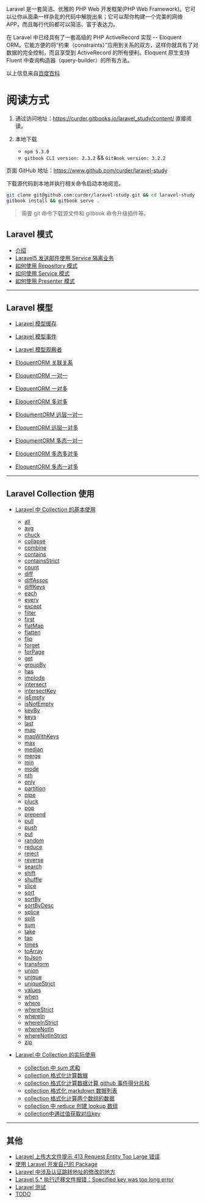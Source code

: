 Laravel 是一套简洁、优雅的 PHP Web 开发框架(PHP Web Framework)。它可以让你从面条一样杂乱的代码中解脱出来；它可以帮你构建一个完美的网络 APP，而且每行代码都可以简洁、富于表达力。

在 Laravel 中已经具有了一套高级的 PHP ActiveRecord 实现 -- Eloquent ORM。它能方便的将“约束（constraints）”应用到关系的双方，这样你就具有了对数据的完全控制，而且享受到 ActiveRecord 的所有便利。Eloquent 原生支持 Fluent 中查询构造器（query-builder）的所有方法。

以上信息来自[百度百科](https://baike.baidu.com/item/Laravel)

# 阅读方式

1. 通过访问地址：https://curder.gitbooks.io/laravel_study/content/ 直接阅读。

2. 本地下载

   - `npm 5.3.0`
   - `gitbook CLI version: 2.3.2` && `GitBook version: 3.2.2`

页面 GitHub 地址：https://www.github.com/curder/laravel-study

下载源代码到本地并执行相关命令启动本地阅览。

```bash
git clone git@github.com:curder/laravel-study.git && cd laravel-study
gitbook install && gitbook serve .
```

> 需要 git 命令下载源文件和 gitbook 命令升级插件等。

## Laravel 模式

- [介绍](README.md)
- [Laravel5 发送邮件使用 Service 隔离业务](send_mesages_use_service_partten.md)
- [如何使用 Repository 模式](how_to_use_repository_mode.md)
- [如何使用 Service 模式](how_to_use_service_mode.md)
- [如何使用 Presenter 模式](how_to_use_presenter_mode.md)

---

## Laravel 模型

- [Laravel 模型缓存](model/laravel-model-caching.md)
- [Laravel 模型事件](model/laravel-model-event.md)
- [Laravel 模型观察者](model/laravel-model-observers.md)

- [EloquentORM 关联关系](related_relationship/README.md)
- [EloquentORM 一对一](related_relationship/hasOne.md)
- [EloquentORM 一对多](related_relationship/hasMany.md)
- [EloquentORM 多对多](related_relationship/belongsToMany.md)
- [EloqumentORM 远层一对一](related_relationship/hasOneThrough.md)
- [EloquentORM 远层一对多](related_relationship/hasManyThrough.md)
- [EloqumentORM 多态一对一](related_relationship/morphOne.md)
- [EloquentORM 多态多对多](related_relationship/morphToMany.md)
- [EloquentORM 多态一对多](related_relationship/morphMany.md)

---

## Laravel Collection 使用

- [Laravel 中 Collection 的基本使用](collections/README.md)

  - [all](/collections/all.md)
  - [avg](/collections/avg.md)
  - [chuck](/collections/chuck.md)
  - [collapse](/collections/collapse.md)
  - [combine](/collections/combine.md)
  - [contains](/collections/contains.md)
  - [containsStrict](/collections/containsStrict.md)
  - [count](/collections/count.md)
  - [diff](/collections/diff.md)
  - [diffAssoc](/collections/diffAssoc.md)
  - [diffKeys](/collections/diffKeys.md)
  - [each](/collections/each.md)
  - [every](/collections/every.md)
  - [except](/collections/except.md)
  - [filter](/collections/filter.md)
  - [first](/collections/first.md)
  - [flatMap](/collections/flatMap.md)
  - [flatten](/collections/flatten.md)
  - [flip](/collections/flip.md)
  - [forget](/collections/forget.md)
  - [forPage](/collections/forPage.md)
  - [get](/collections/get.md)
  - [groupBy](/collections/groupBy.md)
  - [has](/collections/has.md)
  - [implode](/collections/implode.md)
  - [intersect](/collections/intersect.md)
  - [intersectKey](/collections/intersectKey.md)
  - [isEmpty](/collections/isEmpty.md)
  - [isNotEmpty](/collections/isNotEmpty.md)
  - [keyBy](/collections/keyBy.md)
  - [keys](/collections/keys.md)
  - [last](/collections/last.md)
  - [map](/collections/map.md)
  - [mapWithKeys](/collections/mapWithKeys.md)
  - [max](/collections/max.md)
  - [median](/collections/median.md)
  - [merge](/collections/merge.md)
  - [min](/collections/min.md)
  - [mode](/collections/mode.md)
  - [nth](/collections/nth.md)
  - [only](/collections/only.md)
  - [partition](/collections/partition.md)
  - [pipe](/collections/pipe.md)
  - [pluck](/collections/pluck.md)
  - [pop](/collections/pop.md)
  - [prepend](/collections/prepend.md)
  - [pull](/collections/pull.md)
  - [push](/collections/push.md)
  - [put](/collections/put.md)
  - [random](/collections/random.md)
  - [reduce](/collections/reduce.md)
  - [reject](/collections/reject.md)
  - [reverse](/collections/reverse.md)
  - [search](/collections/search.md)
  - [shift](/collections/shift.md)
  - [shuffle](/collections/shuffle.md)
  - [slice](/collections/slice.md)
  - [sort](/collections/sort.md)
  - [sortBy](/collections/sortBy.md)
  - [sortByDesc](/collections/sortByDesc.md)
  - [splice](/collections/splice.md)
  - [split](/collections/split.md)
  - [sum](/collections/sum.md)
  - [take](/collections/take.md)
  - [tap](/collections/tap.md)
  - [times](/collections/times.md)
  - [toArray](/collections/toArray.md)
  - [toJson](/collections/toJson.md)
  - [transform](/collections/transform.md)
  - [union](/collections/union.md)
  - [unique](/collections/unique.md)
  - [uniqueStrict](/collections/uniqueStrict.md)
  - [values](/collections/values.md)
  - [when](/collections/when.md)
  - [where](/collections/where.md)
  - [whereStrict](/collections/whereStrict.md)
  - [whereIn](/collections/whereIn.md)
  - [whereInStrict](/collections/whereInStrict.md)
  - [whereNotIn](/collections/whereNotIn.md)
  - [whereNotInStrict](/collections/whereNotInStrict.md)
  - [zip](/collections/zip.md)

- [Laravel 中 Collection 的实际使用](/collections_demo/README.md)
  - [collection 中 sum 求和](/collections_demo/sum.md)
  - [collection 格式化计算数据](/collections_demo/format.md)
  - [collection 格式化计算数据计算 github 事件得分总和](/collections_demo/format_github_events_score.md)
  - [collection 格式化 markdown 数据列表](/collections_demo/markdown_format.md)
  - [collection 格式化计算两个数组的数据](/collections_demo/format_two_array.md)
  - [collection 中 reduce 创建 lookup 数组](/collections_demo/reduce_create_lookup_array.md)
  - [collection中通过值获取对应key](/collections_demo/get_key_from_value.md)
---

## 其他

- [Laravel 上传大文件提示 413 Request Entity Too Large 错误](laravel_upload_413_request_entity_too_large_error.md)
- [使用 Laravel 开发自己的 Package](packages/laravel-package-hello-world.md)
- [Laravel 中涉及认证跳转地址的修改的地方](laravel_is_involved_in_the_modification_of_the_authentication_jump_address.md)
- [Laravel 5.\* 执行迁移文件报错：Specified key was too long error](specified_key_was_too_long_error.md)
- [Laravel 测试](laravel_test.md)
- [TODO](todo_list.md)
